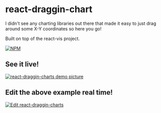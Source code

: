 # react-draggin-chart

I didn't see any charting libraries out there that made it easy to just drag around some X-Y coordinates so here you go!

Built on top of the react-vis project.

[![NPM][nodei-image]][nodei-url]

## See it live!

<a href="https://qxz2wx28kj.codesandbox.io/">
  <img alt="react-draggin-charts demo picture" src="https://user-images.githubusercontent.com/7177292/49692733-aed48c80-fb2f-11e8-80e1-018462a51991.jpg">
</a>

## Edit the above example real time!

<a href="https://codesandbox.io/s/qxz2wx28kj">
  <img alt="Edit react-draggin-charts" src="https://codesandbox.io/static/img/play-codesandbox.svg">
</a>

[nodei-image]: https://nodei.co/npm/react-draggin-charts.png?downloads=true&downloadRank=true&stars=true
[nodei-url]: https://www.npmjs.com/package/react-draggin-charts
